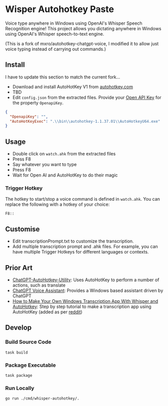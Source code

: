 # Wisper Autohotkey Paste

Voice type anywhere in Windows using OpenAI's Whisper Speech Recognition engine!
This project allows you dictating anywhere in Windows using OpenAI's Whisper speech-to-text engine.

(This is a fork of mxro/autohotkey-chatgpt-voice, I modified it to allow just voice typing instead of carrying out commands.)

## Install

I have to update this section to match the current fork...

- Download and install AutoHotKey V1 from [autohotkey.com](https://www.autohotkey.com/)
- TBD
- Edit `config.json` from the extracted files. Provide your [Open API Key](https://www.howtogeek.com/885918/how-to-get-an-openai-api-key/) for the property `OpenapiKey`.

```json
{
  "OpenapiKey": "",
  "AutoHotKeyExec": ".\\bin\\autohotkey-1.1.37.01\\AutoHotkeyU64.exe"
}
```

## Usage

- Double click on `watch.ahk` from the extracted files
- Press F8
- Say whatever you want to type
- Press F8
- Wait for Open AI and AutoHotKey to do their magic

### Trigger Hotkey

The hotkey to start/stop a voice command is defined in `watch.ahk`. You can replace the following with a hotkey of your choice:

```
F8::
```

## Customise

- Edit transcriptionPrompt.txt to customize the transcription.
- Add multiple transcription prompt and .ahk files. For example, you can have multiple Trigger Hotkeys for different languages or contexts.

## Prior Art

- [ChatGPT-AutoHotkey-Utility](https://github.com/kdalanon/ChatGPT-AutoHotkey-Utility): Uses AutoHotKey to perform a number of actions, such as translate
- [ChatGPT Voice Assistant](https://github.com/DonGuillotine/chatGPT_whisper_AI_voice_assistant): Provides a Windows based assistant driven by ChatGPT
- [How to Make Your Own Windows Transcription App With Whisper and AutoHotkey](https://www.makeuseof.com/make-transcription-app-whisper-autohotkey/): Step by step tutorial to make a transcription app using AutoHotKey (added as per [reddit](https://www.reddit.com/r/AutoHotkey/comments/16ork8y/combining_ahk_with_chatgpt_to_automated_windows/))


## Develop

### Build Source Code

`task build`

### Package Executable

`task package`

### Run Locally

```
go run ./cmd/whisper-autohotkey/.
```

